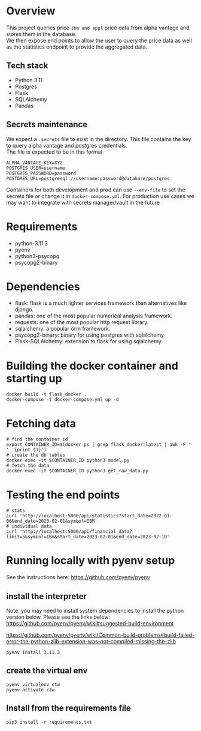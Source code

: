 # Overview
This project queries price `ibm and appl` price data from 
alpha vantage and stores them in the database.  
We then expose end points to allow the user to query 
the price data as well as the statistics endpoint
to provide the aggregated data.

## Tech stack
- Python 3.11
- Postgres
- Flask
- SQLAlchemy
- Pandas

## Secrets maintenance
We expect a `.secrets` file to exist in the directory. This file 
contains the key to query alpha vantage and postgres credentials.  
The file is expected to be in this format
```
ALPHA_VANTAGE_KEY=XYZ
POSTGRES_USER=username
POSTGRES_PASSWORD=password
POSTGRES_URL=postgresql://username:password@database/postgres
```
Containers for both development and prod can use `--env-file` to set the secrets file
or change it in `docker-compose.yml`. For production use cases
we may want to integrate with secrets manager/vault in the future


# Requirements
- python-3.11.3
- pyenv
- python3-psycopg
- psycopg2-binary

# Dependencies
- flask: flask is a much lighter services framework than alternatives like django.
- pandas: one of the most popular numerical analysis framework.
- requests: one of the most popular http request library.
- sqlalchemy: a popular orm framework.
- psycopg2-binary: binary for using postgres with sqlalchemy
- Flask-SQLAlchemy: extension to flask for using sqlalchemy


# Building the docker container and starting up
```commandline
docker build -t flask_docker .
docker-compose -f docker-compose.yml up -d
```

# Fetching data
```commandline
# find the container id
export CONTAINER_ID=$(docker ps | grep flask_docker:latest | awk -F ' ' '{print $1}')
# create the db tables
docker exec -it $CONTAINER_ID python3 model.py
# fetch the data
docker exec -it $CONTAINER_ID python3 get_raw_data.py
```

# Testing the end points
```commandline
# stats
curl 'http://localhost:5000/api/statistics?start_date=2022-01-06&end_date=2023-02-01&symbol=IBM'
# individual data
curl 'http://localhost:5000/api/financial_data?limit=5&symbol=IBm&start_date=2023-02-01&end_date=2023-02-10'
```

# Running locally with pyenv setup
See the instructions here: 
https://github.com/pyenv/pyenv

## install the interpreter
Note: you may need to install system dependencies to install 
the python version below. Please see the links below:
https://github.com/pyenv/pyenv/wiki#suggested-build-environment

https://github.com/pyenv/pyenv/wiki/Common-build-problems#build-failed-error-the-python-zlib-extension-was-not-compiled-missing-the-zlib

```
pyenv install 3.11.3
```
## create the virtual env
```
pyenv virtualenv ctw
pyenv activate ctw
```

## Install from the requirements file
```commandline
pip3 install -r requirements.txt
```
